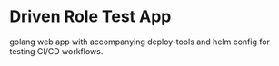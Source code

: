 # Driven Role Test App
golang web app with accompanying deploy-tools and helm config for testing CI/CD workflows.
